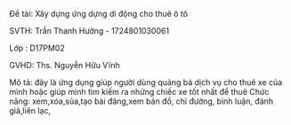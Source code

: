 Đề tài: Xây dựng ứng dựng di động cho thuê ô tô

SVTH: Trần Thanh Hưởng - 1724801030061

Lớp : D17PM02

GVHD: Ths. Nguyễn Hữu Vĩnh


Mô tả: đây là ứng dụng giúp người dùng quảng bá dịch vụ cho thuê xe của mình hoặc giúp mình tìm kiếm ra những chiếc xe tốt nhất để thuê
Chức năng: xem,xóa,sủa,tạo bài đăng,xem bản đồ, chỉ đường, bình luận, đánh giá,liên lạc, 
